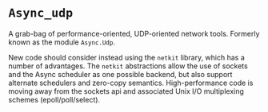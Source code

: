 # `Async_udp`

A grab-bag of performance-oriented, UDP-oriented network tools.
Formerly known as the module `Async.Udp`.

New code should consider instead using the `netkit` library, which has
a number of advantages.  The `netkit` abstractions allow the use of
sockets and the Async scheduler as one possible backend, but also
support alternate schedulers and zero-copy semantics.
High-performance code is moving away from the sockets api and
associated Unix I/O multiplexing schemes (epoll/poll/select).
